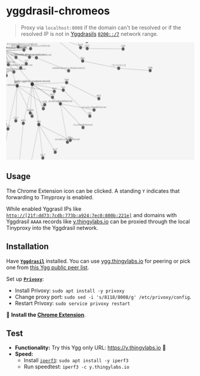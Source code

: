 # yggdrasil-chromeos

> Proxy via `localhost:8008` if the domain can't be resolved or if the resolved IP is not in [Yggdrasils](https://yggdrasil-network.github.io/) [`0200::/7`](https://yggdrasil-network.github.io/2018/07/28/addressing.html) network range.

![Yggdrasil tree](screenshot.png)

## Usage

The Chrome Extension icon can be clicked. A standing `Y` indicates that forwarding to Tinyproxy is enabled.

While enabled Yggrasil IPs like [`http://[21f:dd73:7cdb:773b:a924:7ec0:800b:221e]`](http://[21f:dd73:7cdb:773b:a924:7ec0:800b:221e]) and domains with Yggdrasil `AAAA` records like [y.thingylabs.io](http://y.thingylabs.io) can be proxied through the local Tinyproxy into the Yggdrasil network.

## Installation

Have **[`Yggdrasil`](https://yggdrasil-network.github.io/)** installed. You can use [ygg.thingylabs.io](https://ygg.thingylabs.io/) for peering or pick one from [this Ygg public peer list](https://github.com/yggdrasil-network/public-peers).

Set up **[`Privoxy`](https://www.privoxy.org/)**:
- Install Privoxy: `sudo apt install -y privoxy`
- Change proxy port: `sudo sed -i 's/8118/8008/g' /etc/privoxy/config`.
- Restart Privoxy: `sudo service privoxy restart`

🔖 **Install the [Chrome Extension](https://chrome.google.com/webstore/detail/yggdrasil-via-%60localhost8/hcgljgobhoaeojnhikfmnhdpmgbmflec)**.

## Test

- **Functionality:** Try this Ygg only URL: https://y.thingylabs.io 🚀
- **Speed:**
  - Install [`iperf3`](https://iperf.fr/): `sudo apt install -y iperf3`
  - Run speedtest: `iperf3 -c y.thingylabs.io`
